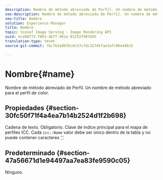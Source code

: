 ```yaml
---
description: Nombre de método abreviado de Perfil. Un nombre de método abreviado para el perfil de color.
seo-description: Nombre de método abreviado de Perfil. Un nombre de método abreviado para el perfil de color.
seo-title: Nombre
solution: Experience Manager
title: Nombre
topic: Scene7 Image Serving - Image Rendering API
uuid: eca98f72-f863-4b7f-961e-81252f907d45
translation-type: tm+mt
source-git-commit: 7bc7b3a86fbcdc57cfdc31745fae3afc06e44b15

---
```



# Nombre{#name}

Nombre de método abreviado de Perfil. Un nombre de método abreviado para el perfil de color.

## Propiedades {#section-30fc50f71f4a4ea7b14b2524d1f2b698}

Cadena de texto. Obligatorio. Clave de índice principal para el mapa de perfiles ICC. Cada `icc::Name` valor debe ser único dentro de la tabla y no puede contener caracteres &#39;,&#39;.

## Predeterminado {#section-47a56671d1e94497aa7ea83fe9590c05}

Ninguno.
